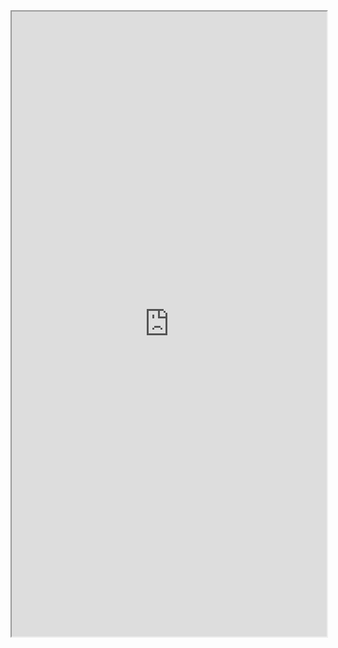 
<iframe src="https://docs.unity3d.com/Packages/com.unity.entities@0.16/manual/index.html" style="width:100%; height:1000px;" ></iframe>
<!--stackedit_data:
eyJoaXN0b3J5IjpbLTEwMjQ0MzAzNDEsMTAxOTQ2NDIzOCwtMT
I5ODk4MTg4NV19
-->